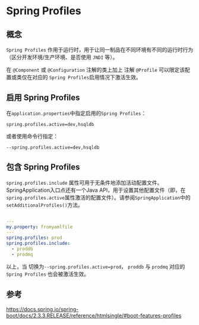# Spring Profiles

## 概念
`Spring Profiles` 作用于运行时，用于让同一制品在不同环境有不同的运行时行为（区分开发环境/生产环境、是否使用 `JNDI` 等）。  

在 `@Component` 或 `@Configuration` 注解的类上加上 注解 `@Profile` 可以限定该配置或类仅在对应的 `Spring Profiles`启用情况下激活生效。

## 启用 Spring Profiles
在`application.properties`中指定启用的`Spring Profiles`：  
```
spring.profiles.active=dev,hsqldb
```
或者使用命令行指定：  
```
--spring.profiles.active=dev,hsqldb
```

## 包含 Spring Profiles
`spring.profiles.include` 属性可用于无条件地添加活动配置文件。
SpringApplication入口点还有一个Java API，用于设置其他配置文件（即，在`spring.profiles.active`属性激活的配置文件）。请参阅`SpringApplication`中的`setAdditionalProfiles()`方法。  
```yaml

---
my.property: fromyamlfile
---
spring.profiles: prod
spring.profiles.include:
  - proddb
  - prodmq
```
以上，当 切换为`--spring.profiles.active=prod`，  `proddb` 与 `prodmq` 对应的 `Spring Profiles` 也会被激活生效。

## 参考
https://docs.spring.io/spring-boot/docs/2.3.3.RELEASE/reference/htmlsingle/#boot-features-profiles
